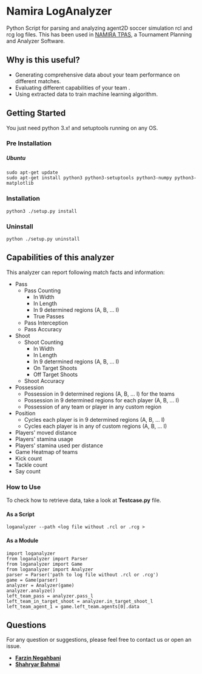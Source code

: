 # Namira LogAnalyzer
Python Script for parsing and analyzing agent2D soccer simulation rcl and rcg log files. This has been used in [NAMIRA TPAS](https://github.com/Farzin-Negahbani/Namira_TPAS),
a Tournament Planning and Analyzer Software.
## Why is this useful?
- Generating comprehensive data about your team performance on different matches. 
- Evaluating different capabilities of your team .
- Using extracted data to train machine learning algorithm.

## Getting Started

You just need python 3.x! and setuptools running on any OS.
### Pre Installation
##### Ubuntu
    sudo apt-get update
    sudo apt-get install python3 python3-setuptools python3-numpy python3-matplotlib
### Installation
    python3 ./setup.py install
### Uninstall
    python ./setup.py uninstall 

## Capabilities of this analyzer

This analyzer can report following match facts and information:
- Pass
   - Pass Counting 
     - In Width 
     - In Length
     - In 9 determined regions (A, B, ... I)  
     - True Passes 
  - Pass Interception
  - Pass Accuracy 
- Shoot
  - Shoot Counting 
    - In Width 
    - In Length
    - In 9 determined regions (A, B, ... I)
    - On Target Shoots
    - Off Target Shoots
  - Shoot Accuracy 
- Possession 
  - Possession in 9 determined regions (A, B, ... I) for the teams
  - Possession in 9 determined regions for each player (A, B, ... I)
  - Possession of any team or player in any custom region
- Position 
  - Cycles each player is in 9 determined regions (A, B, ... I)
  - Cycles each player is in any of custom regions (A, B, ... I)
- Players' moved distance
- Players' stamina usage
- Players' stamina used per distance
- Game Heatmap of teams
- Kick count
- Tackle count
- Say count
### How to Use
To check how to retrieve data, take a look at **Testcase.py** file. 
#### As a Script
    loganalyzer --path <log file without .rcl or .rcg >
#### As a Module
    import loganalyzer
    from loganalyzer import Parser
    from loganalyzer import Game
    from loganalyzer import Analyzer
    parser = Parser('path to log file without .rcl or .rcg')
    game = Game(parser)
    analyzer = Analyzer(game)
    analyzer.analyze()
    left_team_pass = analyzer.pass_l 
    left_team_in_target_shoot = analyzer.in_target_shoot_l 
    left_team_agent_1 = game.left_team.agents[0].data 
## Questions
For any question or suggestions, please feel free to contact us or open an issue.
* **[Farzin Negahbani](mailto:farzin.negahbani@gmail.com)** 
* **[Shahryar Bahmai](mailto:shahryarbahmeie@gmail.com)**  
